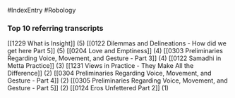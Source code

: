 #IndexEntry #Robology

### Top 10 referring transcripts
[[1229 What is Insight]] (5)
[[0122 Dilemmas and Delineations - How did we get here Part 5]] (5)
[[0204 Love and Emptiness]] (4)
[[0303 Preliminaries Regarding Voice, Movement, and Gesture - Part 3]] (4)
[[0122 Samadhi in Metta Practice]] (3)
[[1231 Views in Practice - They Make All the Difference]] (2)
[[0304 Preliminaries Regarding Voice, Movement, and Gesture - Part 4]] (2)
[[0305 Preliminaries Regarding Voice, Movement, and Gesture - Part 5]] (2)
[[0124 Eros Unfettered Part 2]] (1)

